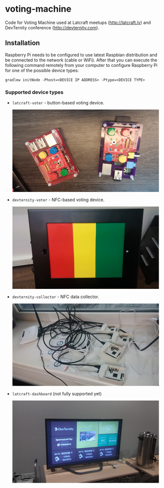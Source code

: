 # voting-machine

Code for Voting Machine used at Latcraft meetups (<http://latcraft.lv>) and DevTernity conference (<http://devternity.com>).

## Installation

Raspberry Pi needs to be configured to use latest Raspbian distribution and be connected to the network (cable or WiFi). 
After that you can execute the following command remotely from your computer to configure Raspberry Pi for one of the possible device types:

    gradlew initNode -Phost=<DEVICE IP ADDRESS> -Ptype=<DEVICE TYPE>

### Supported device types

 - `latcraft-voter` - button-based voting device. 

    ![First Generation](https://raw.githubusercontent.com/latcraft/voting-machine/master/images/03_button_voters.jpg)

 - `devternity-voter` - NFC-based voting device.

    ![Second Generation](https://raw.githubusercontent.com/latcraft/voting-machine/master/images/04_devternity_nfc.jpg)

 - `devternity-collector` - NFC data collector.

    ![Data Collector](https://raw.githubusercontent.com/latcraft/voting-machine/master/images/06_devternity_collectors.jpg)

 - `latcraft-dashboard` (not fully supported yet)

    ![Dashboard](https://raw.githubusercontent.com/latcraft/voting-machine/master/images/07_dashboard.jpg)


